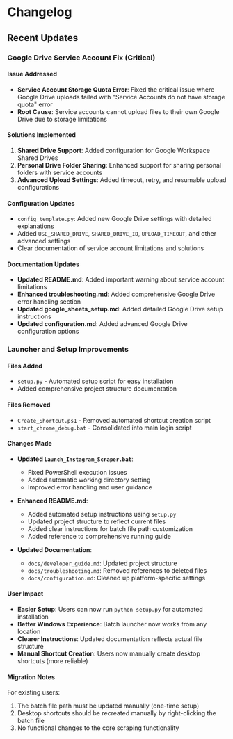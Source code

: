 # Changelog

## Recent Updates

### Google Drive Service Account Fix (Critical)

#### Issue Addressed
- **Service Account Storage Quota Error**: Fixed the critical issue where Google Drive uploads failed with "Service Accounts do not have storage quota" error
- **Root Cause**: Service accounts cannot upload files to their own Google Drive due to storage limitations

#### Solutions Implemented
1. **Shared Drive Support**: Added configuration for Google Workspace Shared Drives
2. **Personal Drive Folder Sharing**: Enhanced support for sharing personal folders with service accounts
3. **Advanced Upload Settings**: Added timeout, retry, and resumable upload configurations

#### Configuration Updates
- `config_template.py`: Added new Google Drive settings with detailed explanations
- Added `USE_SHARED_DRIVE`, `SHARED_DRIVE_ID`, `UPLOAD_TIMEOUT`, and other advanced settings
- Clear documentation of service account limitations and solutions

#### Documentation Updates
- **Updated README.md**: Added important warning about service account limitations
- **Enhanced troubleshooting.md**: Added comprehensive Google Drive error handling section
- **Updated google_sheets_setup.md**: Added detailed Google Drive setup instructions
- **Updated configuration.md**: Added advanced Google Drive configuration options

### Launcher and Setup Improvements

#### Files Added
- `setup.py` - Automated setup script for easy installation
- Added comprehensive project structure documentation

#### Files Removed
- `Create_Shortcut.ps1` - Removed automated shortcut creation script
- `start_chrome_debug.bat` - Consolidated into main login script

#### Changes Made
- **Updated `Launch_Instagram_Scraper.bat`**: 
  - Fixed PowerShell execution issues
  - Added automatic working directory setting
  - Improved error handling and user guidance
  
- **Enhanced README.md**:
  - Added automated setup instructions using `setup.py`
  - Updated project structure to reflect current files
  - Added clear instructions for batch file path customization
  - Added reference to comprehensive running guide
  
- **Updated Documentation**:
  - `docs/developer_guide.md`: Updated project structure
  - `docs/troubleshooting.md`: Removed references to deleted files
  - `docs/configuration.md`: Cleaned up platform-specific settings
  
#### User Impact
- **Easier Setup**: Users can now run `python setup.py` for automated installation
- **Better Windows Experience**: Batch launcher now works from any location
- **Clearer Instructions**: Updated documentation reflects actual file structure
- **Manual Shortcut Creation**: Users now manually create desktop shortcuts (more reliable)

#### Migration Notes
For existing users:
1. The batch file path must be updated manually (one-time setup)
2. Desktop shortcuts should be recreated manually by right-clicking the batch file
3. No functional changes to the core scraping functionality
